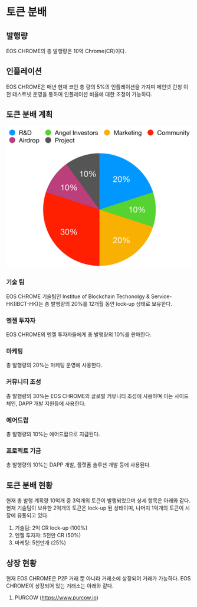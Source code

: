 # 토큰 분배

## 발행량
EOS CHROME의 총 발행량은 10억 Chrome(CR)이다.

##
## 인플레이션
EOS CHROME은 매년 현재 코인 총 량의 5%의 인플레이션을 가지며 메인넷 런칭 이전 테스트넷 운영을 통하여 인플레이션 비율에 대한 조정이 가능하다.

##
## 토큰 분배 계획
![alt text](./image/TokenDist.png)

### 기술 팀
EOS CHROME 기술팀인 Institue of Blockchain Techonolgy & Service-HK(IBCT-HK)는 총 발행량의 20%를 12개월 동안 lock-up 상태로 보유한다.

### 엔젤 투자자
EOS CHROME의 엔젤 투자자들에게 총 발행량의 10%를 판매한다.

### 마케팅
총 발행량의 20%는 마케팅 운영에 사용한다.

### 커뮤니티 조성
총 발행량의 30%는 EOS CHROME의 글로벌 커뮤니티 조성에 사용하며 이는 사이드 체인, DAPP 개발 지원등에 사용한다.

### 에어드랍
총 발행량의 10%는 에어드랍으로 지급된다.

### 프로젝트 기금
총 발행량의 10%는 DAPP 개발, 플랫폼 솔루션 개발 등에 사용된다.

## 
## 토큰 분배 현황
현재 총 발행 계획량 10억개 중 3억개의 토큰이 발행되었으며 상세 항목은 아래와 같다. 현재 기술팀이 보유한 2억개의 토큰은 lock-up 된 상태이며, 나머지 1억개의 토큰이 시장에 유통되고 있다.
1. 기술팀: 2억 CR lock-up (100%)
2. 엔젤 투자자: 5천만 CR (50%)
3. 마케팅: 5천만개 (25%)

##
## 상장 현황
현재 EOS CHROME은 P2P 거래 뿐 아니라 거래소에 상장되어 거래가 가능하다. EOS CHROME이 상장되어 있는 거래소는 아래와 같다.
1. PURCOW (https://www.purcow.io)
